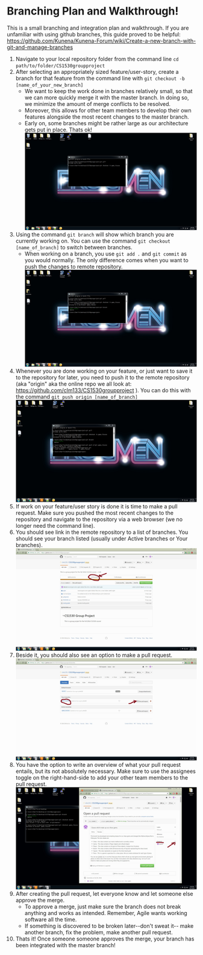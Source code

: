 # Branching Plan and Walkthrough!
This is a small branching and integration plan and walkthrough. If you are unfamiliar with using github branches, this guide proved to be helpful: https://github.com/Kunena/Kunena-Forum/wiki/Create-a-new-branch-with-git-and-manage-branches

1. Navigate to your local repository folder from the command line ```cd  path/to/folder/CS1530groupproject```
2. After selecting an appropriately sized feature/user-story, create a branch for that feature from the command line with ```git checkout -b [name_of_your_new_branch]```
	* We want to keep the work done in branches relatively small, so that we can more quickly merge it with the master branch. In doing so, we minimize the amount of merge conflicts to be resolved. 	
	* Moreover, this allows for other team members to develop their own features alongside the most recent changes to the master branch. 
	* Early on, some branches might be rather large as our architecture gets put in place. Thats ok!
	![Creating a branch locally](agile/other/branch_guide_screenshots/image2.jpg "Creating a branch locally")
3. Using the command ```git branch``` will show which branch you are currently working on. You can use the command ```git checkout [name_of_branch]``` to switch between branches. 
	* When working on a branch, you use ```git add .``` and ```git commit``` as you would normally. The only difference comes when you want to push the changes to remote repository.
	![Checking your current branch](branch_guide_screenshots/image4.jpg "checking your current branch")
4. Whenever you are done working on your feature, or just want to save it to the repository for later, you need to push it to the remote repository (aka "origin" aka the online repo we all look at: https://github.com/clm133/CS1530groupproject ). You can do this with the command ```git push origin [name_of_branch]```
	![Pushing branch to repo](branch_guide_screenshots/image6.jpg "pushing branch to repo")
5. If work on your feature/user story is done it is time to make a pull request. Make sure you pushed the most recent changes to the repository and navigate to the repository via a web browser (we no longer need the command line).
6. You should see link in the remote repository to a list of branches. You should see your branch listed (usually under Active branches or Your branches).
	![branches link](branch_guide_screenshots/image7.jpg "branches link")
7. Beside it, you should also see an option to make a pull request.
	![start pull request](branch_guide_screenshots/image8.jpg "start pull request")
8. You have the option to write an overview of what your pull request entails, but its not absolutely necessary. Make sure to use the assignees toggle on the right-hand-side to add your other team members to the pull request.
	![create pull request](branch_guide_screenshots/image16.jpg "create pull request")
9. After creating the pull request, let everyone know and let someone else approve the merge. 
	* To approve a merge, just make sure the branch does not break anything and works as intended. Remember, Agile wants working software all the time.
	* If something is discovered to be broken later--don't sweat it-- make another branch, fix the problem, make another pull request.
10. Thats it! Once someone someone approves the merge, your branch has been integrated with the master branch!
